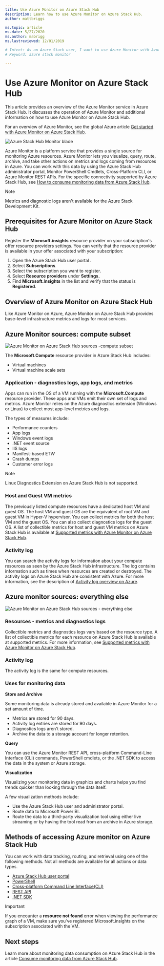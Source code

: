 ```yaml
---
title: Use Azure Monitor on Azure Stack Hub 
description: Learn how to use Azure Monitor on Azure Stack Hub.
author: mattbriggs

ms.topic: article
ms.date: 5/27/2020
ms.author: mabrigg
ms.lastreviewed: 12/01/2019

# Intent: As an Azure Stack user, I want to use Azure Monitor with Azure Stack so I can monitor Azure resources.
# Keyword: azure stack monitor

---
```



# Use Azure Monitor on Azure Stack Hub

This article provides an overview of the Azure Monitor service in Azure Stack Hub. It discusses the operation of Azure Monitor and additional information on how to use Azure Monitor on Azure Stack Hub.

For an overview of Azure Monitor, see the global Azure article [Get started with Azure Monitor on Azure Stack Hub](/azure/monitoring-and-diagnostics/monitoring-get-started).

![Azure Stack Hub Monitor blade](./media/azure-stack-metrics-azure-data/azs-monitor.png)

Azure Monitor is a platform service that provides a single source for monitoring Azure resources. Azure Monitor lets you visualize, query, route, archive, and take other actions on metrics and logs coming from resources in Azure. You can work with this data by using the Azure Stack Hub administrator portal, Monitor PowerShell Cmdlets, Cross-Platform CLI, or Azure Monitor REST APIs. For the specific connectivity supported by Azure Stack Hub, see [How to consume monitoring data from Azure Stack Hub](azure-stack-metrics-monitor.md).

> [!Note]
> Metrics and diagnostic logs aren't available for the Azure Stack Development Kit.

## Prerequisites for Azure Monitor on Azure Stack Hub

Register the **Microsoft.insights** resource provider on your subscription's offer resource providers settings. You can verify that the resource provider is available in your offer associated with your subscription:

1. Open the Azure Stack Hub user portal .
2. Select **Subscriptions**.
3. Select the subscription you want to register.
4. Select **Resource providers** under **Settings.** 
5. Find **Microsoft.Insights** in the list and verify that the status is **Registered**.

## Overview of Azure Monitor on Azure Stack Hub

Like Azure Monitor on Azure, Azure Monitor on Azure Stack Hub provides base-level infrastructure metrics and logs for most services.

## Azure Monitor sources: compute subset

![Azure Monitor on Azure Stack Hub sources -compute subset](media//azure-stack-metrics-azure-data/azs-monitor-computersubset.svg)

The **Microsoft.Compute** resource provider in Azure Stack Hub includes:
 - Virtual machines 
 - Virtual machine scale sets

### Application - diagnostics logs, app logs, and metrics

Apps can run in the OS of a VM running with the **Microsoft.Compute** resource provider. These apps and VMs emit their own set of logs and metrics. Azure Monitor relies on the Azure diagnostics extension (Windows or Linux) to collect most app-level metrics and logs.

The types of measures include:
 - Performance counters
 - App logs
 - Windows event logs
 - .NET event source
 - IIS logs
 - Manifest-based ETW
 - Crash dumps
 - Customer error logs

> [!Note]  
> Linux Diagnostics Extension on Azure Stack Hub is not supported.

### Host and Guest VM metrics

The previously listed compute resources have a dedicated host VM and guest OS. The host VM and guest OS are the equivalent of root VM and guest VM in Hyper-V hypervisor. You can collect metrics for both the host VM and the guest OS. You can also collect diagnostics logs for the guest OS. A list of collectible metrics for host and guest VM metrics on Azure Stack Hub is available at [Supported metrics with Azure Monitor on Azure Stack Hub](azure-stack-metrics-supported.md). 

### Activity log

You can search the activity logs for information about your compute resources as seen by the Azure Stack Hub infrastructure. The log contains information such as times when resources are created or destroyed. The activity logs on Azure Stack Hub are consistent with Azure. For more information, see the description of [Activity log overview on Azure](/azure/monitoring-and-diagnostics/monitoring-overview-activity-logs). 


## Azure monitor sources: everything else

![Azure Monitor on Azure Stack Hub sources - everything else](media//azure-stack-metrics-azure-data/azs-monitor-othersubset.svg)

### Resources - metrics and diagnostics logs

Collectible metrics and diagnostics logs vary based on the resource type. A list of collectible metrics for each resource on Azure Stack Hub is available at supported metrics. For more information, see [Supported metrics with Azure Monitor on Azure Stack Hub](azure-stack-metrics-supported.md).

### Activity log

The activity log is the same for compute resources. 

### Uses for monitoring data

**Store and Archive**  

Some monitoring data is already stored and available in Azure Monitor for a set amount of time. 
 - Metrics are stored for 90 days. 
 - Activity log entries are stored for 90 days. 
 - Diagnostics logs aren't stored.
 - Archive the data to a storage account for longer retention.

**Query**  

You can use the Azure Monitor REST API, cross-platform Command-Line Interface (CLI) commands, PowerShell cmdlets, or the .NET SDK to access the data in the system or Azure storage. 

**Visualization**

Visualizing your monitoring data in graphics and charts helps you find trends quicker than looking through the data itself. 

A few visualization methods include:
 - Use the Azure Stack Hub user and administrator portal.
 - Route data to Microsoft Power BI.
 - Route the data to a third-party visualization tool using either live streaming or by having the tool read from an archive in Azure storage.

## Methods of accessing Azure monitor on Azure Stack Hub

You can work with data tracking, routing, and retrieval using one of the following methods. Not all methods are available for all actions or data types. 

 - [Azure Stack Hub user portal ](azure-stack-use-portal.md)
 - [PowerShell](/azure/monitoring-and-diagnostics/insights-powershell-samples)
 - [Cross-platform Command Line Interface(CLI)](/azure/monitoring-and-diagnostics/insights-cli-samples)
 - [REST API](/rest/api/monitor)
 - [.NET SDK](https://www.nuget.org/packages/Microsoft.Azure.Management.Monitor)

> [!Important]  
> If you encounter a **resource not found** error when viewing the performance graph of a VM, make sure you've registered Microsoft.insights on the subscription associated with the VM.

## Next steps

Learn more about monitoring data consumption on Azure Stack Hub in the article [Consume monitoring data from Azure Stack Hub](azure-stack-metrics-monitor.md).
